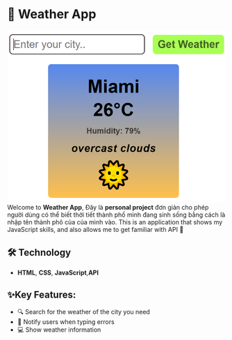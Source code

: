 # 🌟 Weather App
![CV Banner](./img/display.png)  
Welcome to **Weather App**, Đây là **personal project** đơn giản cho phép người dùng có thể biết thời tiết thành phố mình đang sinh sống bằng cách là nhập tên thành phô của của mình vào.
This is an application that shows my JavaScript skills, and also allows me to get familiar with API 🚀
## 🛠 Technology
- **HTML**, **CSS**, **JavaScript**,**API**
## ✨Key Features:
- 🔍 Search for the weather of the city you need
- 🔔 Notify users when typing errors
- 💻 Show weather information
